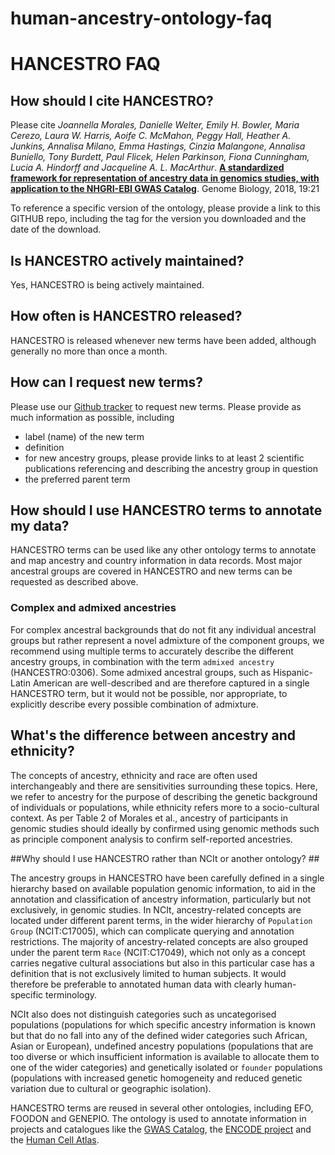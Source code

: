 # human-ancestry-ontology-faq

HANCESTRO FAQ
========

## How should I cite HANCESTRO? ##

Please cite *Joannella Morales, Danielle Welter, Emily H. Bowler, Maria Cerezo, Laura W. Harris, Aoife C. McMahon, Peggy Hall, Heather A. Junkins, Annalisa Milano, Emma Hastings, Cinzia Malangone, Annalisa Buniello, Tony Burdett, Paul Flicek, Helen Parkinson, Fiona Cunningham, Lucia A. Hindorff and Jacqueline A. L. MacArthur*. [**A standardized framework for representation of ancestry data in genomics studies, with application to the NHGRI-EBI GWAS Catalog**](https://genomebiology.biomedcentral.com/articles/10.1186/s13059-018-1396-2). Genome Biology, 2018, 19:21

To reference a specific version of the ontology, please provide a link to this GITHUB repo, including the tag for the version you downloaded and the date of the download.


## Is HANCESTRO actively maintained? ##

Yes, HANCESTRO is being actively maintained. 


## How often is HANCESTRO released? ##

HANCESTRO is released whenever new terms have been added, although generally no more than once a month.


## How can I request new terms? ##

Please use our [Github tracker](https://github.com/EBISPOT/ancestro/issues) to request new terms. Please provide as much information as possible, including
- label (name) of the new term
- definition
- for new ancestry groups, please provide links to at least 2 scientific publications referencing and describing the ancestry group in question
- the preferred parent term


## How should I use HANCESTRO terms to annotate my data? ##

HANCESTRO terms can be used like any other ontology terms to annotate and map ancestry and country information in data records. Most major ancestral groups are covered in HANCESTRO and new terms can be requested as described above. 

### Complex and admixed ancestries ###

For complex ancestral backgrounds that do not fit any individual ancestral groups but rather represent a novel admixture of the component groups, we recommend using multiple terms to accurately describe the different ancestry groups, in combination with the term `admixed ancestry` (HANCESTRO:0306). Some admixed ancestral groups, such as Hispanic-Latin American are well-described and are therefore captured in a single HANCESTRO term, but it would not be possible, nor appropriate, to explicitly describe every possible combination of admixture.


## What's the difference between ancestry and ethnicity? ##

The concepts of ancestry, ethnicity and race are often used interchangeably and there are sensitivities surrounding these topics. Here, we refer to ancestry for the purpose of describing the genetic background of individuals or populations, while ethnicity refers more to a socio-cultural context. As per Table 2 of Morales et al., ancestry of participants in genomic studies should ideally by confirmed using genomic methods such as principle component analysis to confirm self-reported ancestries.


##Why should I use HANCESTRO rather than NCIt or another ontology? ##

The ancestry groups in HANCESTRO have been carefully defined in a single hierarchy based on available population genomic information, to aid in the annotation and classification of ancestry information, particularly but not exclusively, in genomic studies. In NCIt, ancestry-related concepts are located under different parent terms, in the wider hierarchy of `Population Group` (NCIT:C17005), which can complicate querying and annotation restrictions. The majority of ancestry-related concepts are also grouped under the parent term `Race` (NCIT:C17049), which not only as a concept carries negative cultural associations but also in this particular case has a definition that is not exclusively limited to human subjects. It would therefore be preferable to annotated human data with clearly human-specific terminology.

NCIt also does not distinguish categories such as uncategorised populations (populations for which specific ancestry information is known but that do no fall into any of the defined wider categories such African, Asian or European), undefined ancestry populations (populations that are too diverse or which insufficient information is available to allocate them to one of the wider categories) and genetically isolated or `founder` populations (populations with increased genetic homogeneity and reduced genetic variation due to cultural or geographic isolation).

HANCESTRO terms are reused in several other ontologies, including EFO, FOODON and GENEPIO. The ontology is used to annotate information in projects and catalogues like the [GWAS Catalog](https://www.ebi.ac.uk/gwas/), the [ENCODE project](https://www.encodeproject.org/) and the [Human Cell Atlas](https://data.humancellatlas.org/).




